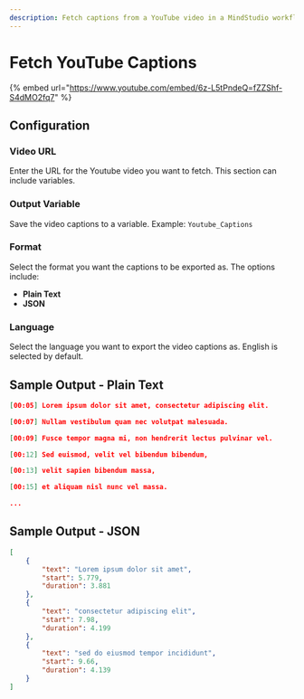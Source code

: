 ```yaml
---
description: Fetch captions from a YouTube video in a MindStudio workflow
---
```


# Fetch YouTube Captions

{% embed url="https://www.youtube.com/embed/6z-L5tPndeQ=fZZShf-S4dMO2fq7" %}

## Configuration&#x20;

### Video URL

Enter the URL for the Youtube video you want to fetch. This section can include variables.&#x20;

### Output Variable

Save the video captions to a variable. Example: `Youtube_Captions`

### Format

Select the format you want the captions to be exported as. The options include:

* **Plain Text**&#x20;
* **JSON**

### Language

Select the language you want to export the video captions as. English is selected by default.&#x20;

## Sample Output - Plain Text

```json
[00:05] Lorem ipsum dolor sit amet, consectetur adipiscing elit.

[00:07] Nullam vestibulum quam nec volutpat malesuada.

[00:09] Fusce tempor magna mi, non hendrerit lectus pulvinar vel.

[00:12] Sed euismod, velit vel bibendum bibendum,

[00:13] velit sapien bibendum massa,

[00:15] et aliquam nisl nunc vel massa.

...
```

## Sample Output - JSON

```json
[
    {
        "text": "Lorem ipsum dolor sit amet",
        "start": 5.779,
        "duration": 3.881
    },
    {
        "text": "consectetur adipiscing elit",
        "start": 7.98,
        "duration": 4.199
    },
    {
        "text": "sed do eiusmod tempor incididunt",
        "start": 9.66,
        "duration": 4.139
    }
]
```
